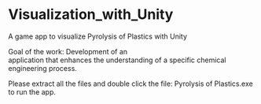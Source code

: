 # Visualization_with_Unity
A game app to visualize Pyrolysis of Plastics with Unity

Goal of the work: Development of an  
application that enhances the 
understanding of a specific chemical 
engineering process.

Please extract all the files and double click 
the file: Pyrolysis of Plastics.exe to run the app.

